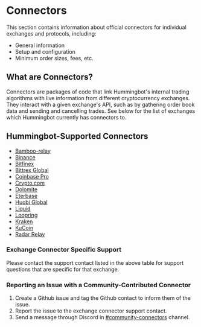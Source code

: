 # Connectors

This section contains information about official connectors for individual exchanges and protocols, including:

* General information
* Setup and configuration
* Minimum order sizes, fees, etc.

## What are Connectors?

Connectors are packages of code that link Hummingbot's internal trading algorithms with live information from different cryptocurrency exchanges. They interact with a given exchange's API, such as by gathering order book data and sending and cancelling trades. See below for the list of exchanges which Hummingbot currently has connectors to.

## Hummingbot-Supported Connectors

* [Bamboo-relay](/connectors/bamboo-relay)
* [Binance](/connectors/binance)
* [Bitfinex](/connectors/bitfinex)
* [Bittrex Global](/connectors/bittrex)
* [Coinbase Pro](/connectors/coinbase)
* [Crypto.com](/connectors/crypto-com)
* [Dolomite](/connectors/dolomite)
* [Eterbase](/connectors/eterbase)
* [Huobi Global](/connectors/huobi)
* [Liquid](/connectors/liquid)
* [Loopring](/connectors/loopring)
* [Kraken](/connectors/kraken)
* [KuCoin](/connectors/kucoin)
* [Radar Relay](/connectors/radar-relay)

### Exchange Connector Specific Support

Please contact the support contact listed in the above table for support questions that are specific for that exchange.

### Reporting an Issue with a Community-Contributed Connector

1. Create a Github issue and tag the Github contact to inform them of the issue.
1. Report the issue to the exchange connector support contact.
1. Send a message through Discord in [#community-connectors](https://discordapp.com/channels/530578568154054663/642099307922718730) channel.